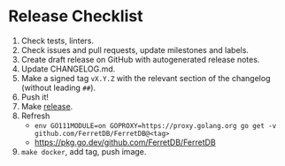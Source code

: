 # Release Checklist

1. Check tests, linters.
2. Check issues and pull requests, update milestones and labels.
3. Create draft release on GitHub with autogenerated release notes.
4. Update CHANGELOG.md.
5. Make a signed tag `vX.Y.Z` with the relevant section of the changelog (without leading `##`).
6. Push it!
7. Make [release](https://github.com/FerretDB/FerretDB/releases).
8. Refresh
   * `env GO111MODULE=on GOPROXY=https://proxy.golang.org go get -v github.com/FerretDB/FerretDB@<tag>`
   * https://pkg.go.dev/github.com/FerretDB/FerretDB
9. `make docker`, add tag, push image.
